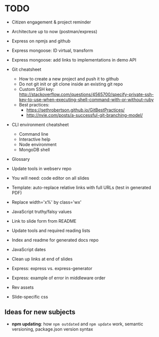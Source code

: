 # TODO

* Citizen engagement & project reminder
* Architecture up to now (postman/express)
* Express on npmjs and github

* Express mongoose: ID virtual, transform
* Express mongoose: add links to implementations in demo API
* Git cheatsheet
  * How to create a new project and push it to github
  * Do not git init or git clone inside an existing git repo
  * Custom SSH key: http://stackoverflow.com/questions/4565700/specify-private-ssh-key-to-use-when-executing-shell-command-with-or-without-ruby
  * Best practices:
    * https://sethrobertson.github.io/GitBestPractices/
    * http://nvie.com/posts/a-successful-git-branching-model/
* CLI environment cheatsheet
  * Command line
  * Interactive help
  * Node environment
  * MongoDB shell
* Glossary

* Update tools in webserv repo
* You will need: code editor on all slides
* Template: auto-replace relative links with full URLs (test in generated PDF)
* Replace width='x%' by class='wx'
* JavaScript truthy/falsy values
* Link to slide form from README
* Update tools and required reading lists
* Index and readme for generated docs repo
* JavaScript dates
* Clean up links at end of slides
* Express: express vs. express-generator
* Express: example of error in middleware order

* Rev assets
* Slide-specific css

## Ideas for new subjects

* **npm updating**: how `npm outdated` and `npm update` work, semantic versioning, package.json version syntax
